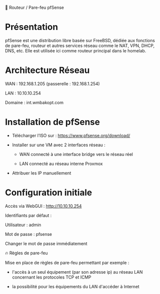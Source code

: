 🔰 Routeur / Pare-feu pfSense

# Présentation

pfSense est une distribution libre basée sur FreeBSD, dédiée aux fonctions de pare-feu, routeur et autres services réseau comme le NAT, VPN, DHCP, DNS, etc. Elle est utilisée ici comme routeur principal dans le homelab.

#  Architecture Réseau

WAN : 192.168.1.205 (passerelle : 192.168.1.254)

LAN : 10.10.10.254

Domaine : int.wmbakopt.com

# Installation de pfSense

- Télécharger l’ISO sur : https://www.pfsense.org/download/

- Installer sur une VM avec 2 interfaces réseau :

    - WAN connecté à une interface bridge vers le réseau réel

    - LAN connecté au réseau interne Proxmox

- Attribuer les IP manuellement


# Configuration initiale

Accès via WebGUI : http://10.10.10.254

Identifiants par défaut :

Utilisateur : admin

Mot de passe : pfsense

Changer le mot de passe immédiatement

🔥 Règles de pare-feu

Mise en place de règles de pare-feu permettant par exemple :

- l'accès à un seul équipement (par son adresse ip) au réseau LAN concernant les protocoles TCP et ICMP

- la possibilité pour les équipements du LAN d'accéder à Internet












